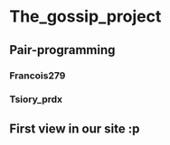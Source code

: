 # The_gossip_project

## Pair-programming

### Francois279

### Tsiory_prdx

## First view in our site :p
